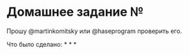 # Домашнее задание №

Прошу @martinkomitsky или @haseprogram проверить его.

Что было сделано:
*
*
*